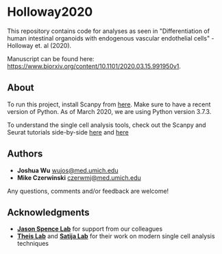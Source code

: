 # Holloway2020

This repository contains code for analyses as seen in "Differentiation of human intestinal organoids with endogenous vascular endothelial cells" - Holloway et. al (2020). 

Manuscript can be found here: https://www.biorxiv.org/content/10.1101/2020.03.15.991950v1.

## About

To run this project, install Scanpy from [here](https://github.com/theislab/scanpy). Make sure to have a recent version of Python. As of March 2020, we are using Python version 3.7.3.

To understand the single cell analysis tools, check out the Scanpy and Seurat tutorials side-by-side [here](https://scanpy-tutorials.readthedocs.io/en/latest/pbmc3k.html) and [here](https://satijalab.org/seurat/v3.0/pbmc3k_tutorial.html)

<!-- ### Prerequisites

What things you need to install the software and how to install them

```
Give examples
```

### Installing

A step by step series of examples that tell you how to get a development env running

Say what the step will be

```
Give the example
```

And repeat

```
until finished
```

End with an example of getting some data out of the system or using it for a little demo

## Running the tests

Explain how to run the automated tests for this system

### Break down into end to end tests

Explain what these tests test and why

```
Give an example
```

### And coding style tests

Explain what these tests test and why

```
Give an example
``` -->

## Authors

* **Joshua Wu** wujos@med.umich.edu
* **Mike Czerwinski** czerwmj@med.umich.edu

Any questions, comments and/or feedback are welcome!

## Acknowledgments

* [**Jason Spence Lab**](http://www.jasonspencelab.com/) for support from our colleagues
* [**Theis Lab**](https://github.com/theislab) and [**Satija Lab**](https://satijalab.org/) for their work on modern single cell analysis techniques
